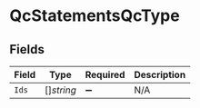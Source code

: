 # QcStatementsQcType


## Fields

| Field              | Type               | Required           | Description        |
| ------------------ | ------------------ | ------------------ | ------------------ |
| `Ids`              | []*string*         | :heavy_minus_sign: | N/A                |